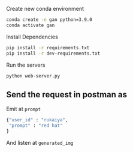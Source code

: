 
Create new conda environment
```bash
conda create -n gan python=3.9.0
conda activate gan
```

Install Dependencies
```bash
pip install -r requirements.txt
pip install -r dev-requirements.txt
```

Run the servers
```bash
python web-server.py  
```


## Send the request in postman as 

Emit at `prompt`
```python
{"user_id" : "rukaiya",
 "prompt" : "red hat"
}
```

And listen at `generated_img` 
